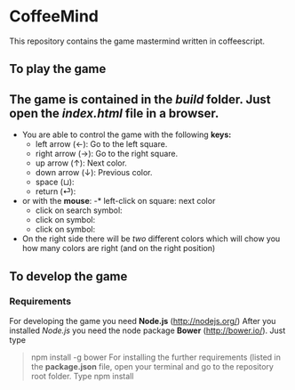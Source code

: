 # CoffeeMind

This repository contains the game mastermind written in coffeescript.

## To play the game

The game is contained in the *build* folder. Just open the *index.html* file in a browser.
---
- You are able to control the game with the following **keys:**
  - left arrow (&#8592;): Go to the left square.
  - right arrow (&#8594;): Go to the right square.
  - up arrow (&#8593;): Next color.
  - down arrow (&#8595;): Previous color.
  - space (&#x02294;):
  - return (&#9166;): 
- or with the **mouse**:
  -* left-click on square: next color
  - click on search symbol:
  - click on symbol:
  - click on symbol:
- On the right side there will be *two* different colors which will chow you how many colors are right (and on the right position)

## To develop the game
### Requirements
For developing the game you need **Node.js** (http://nodejs.org/)
After you installed *Node.js* you need the node package **Bower** (http://bower.io/). Just type 
> npm install -g bower
For installing the further requirements (listed in the **package.json** file, open your terminal and go to the repository root folder. Type
> npm install



